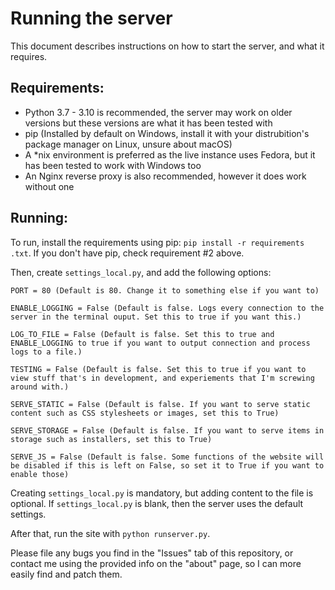 # Running the server
This document describes instructions on how to start the server, and what it requires.

## Requirements:
- Python 3.7 - 3.10 is recommended, the server may work on older versions but these versions are what it has been tested with
- pip (Installed by default on Windows, install it with your distrubition's package manager on Linux, unsure about macOS)
- A *nix environment is preferred as the live instance uses Fedora, but it has been tested to work with Windows too
- An Nginx reverse proxy is also recommended, however it does work without one


## Running:
To run, install the requirements using pip: `pip install -r requirements .txt`. If you don't have pip, check requirement #2 above.

Then, create `settings_local.py`, and add the following options:

 ```
PORT = 80 (Default is 80. Change it to something else if you want to)

ENABLE_LOGGING = False (Default is false. Logs every connection to the server in the terminal ouput. Set this to true if you want this.)

LOG_TO_FILE = False (Default is false. Set this to true and ENABLE_LOGGING to true if you want to output connection and process logs to a file.)

TESTING = False (Default is false. Set this to true if you want to view stuff that's in development, and experiements that I'm screwing around with.)

SERVE_STATIC = False (Default is false. If you want to serve static content such as CSS stylesheets or images, set this to True)

SERVE_STORAGE = False (Default is false. If you want to serve items in storage such as installers, set this to True)

SERVE_JS = False (Default is false. Some functions of the website will be disabled if this is left on False, so set it to True if you want to enable those)

```

Creating `settings_local.py` is mandatory, but adding content to the file is optional. If `settings_local.py` is blank, then the server uses the default settings.


After that, run the site with `python runserver.py`.

Please file any bugs you find in the "Issues" tab of this repository, or contact me using the provided info on the "about" page, so I can more easily find and patch them.
